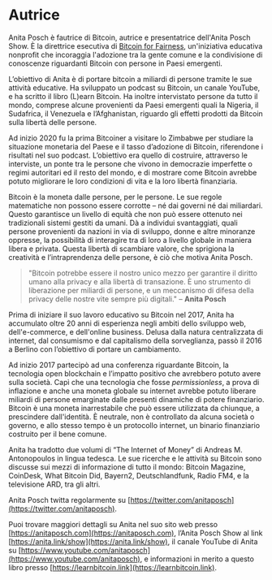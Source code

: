 
# Autrice

Anita Posch è fautrice di Bitcoin, autrice e presentatrice dell'Anita Posch Show. È la direttrice esecutiva di [Bitcoin for Fairness](https://bffbtc.org/), un'iniziativa educativa nonprofit che incoraggia l'adozione tra la gente comune e la condivisione di conoscenze riguardanti Bitcoin con persone in Paesi emergenti.

L’obiettivo di Anita è di portare bitcoin a miliardi di persone tramite le sue attività educative. Ha sviluppato un podcast su Bitcoin, un canale YouTube, e ha scritto il libro (L)earn Bitcoin. Ha inoltre intervistato persone da tutto il mondo, comprese alcune provenienti da Paesi emergenti quali la Nigeria, il Sudafrica, il Venezuela e l’Afghanistan, riguardo gli effetti prodotti da Bitcoin sulla libertà delle persone.

Ad inizio 2020 fu la prima Bitcoiner a visitare lo Zimbabwe per studiare la situazione monetaria del Paese e il tasso d’adozione di Bitcoin, riferendone i risultati nel suo podcast. L’obiettivo era quello di costruire, attraverso le interviste, un ponte tra le persone che vivono in democrazie imperfette o regimi autoritari ed il resto del mondo, e di mostrare come Bitcoin avrebbe potuto migliorare le loro condizioni di vita e la loro libertà finanziaria.

Bitcoin è la moneta dalle persone, per le persone. Le sue regole matematiche non possono essere corrotte – né dai governi né dai miliardari. Questo garantisce un livello di equità che non può essere ottenuto nei tradizionali sistemi gestiti da umani. Dà a individui svantaggiati, quali persone provenienti da nazioni in via di sviluppo, donne e altre minoranze oppresse, la possibilità di interagire tra di loro a livello globale in maniera libera e privata. Questa libertà di scambiare valore, che sprigiona la creatività e l’intraprendenza delle persone, è ciò che motiva Anita Posch.

> "Bitcoin potrebbe essere il nostro unico mezzo per garantire il diritto umano alla privacy e alla libertà di transazione. È uno strumento di liberazione per miliardi di persone, e un meccanismo di difesa della privacy delle nostre vite sempre più digitali." – **Anita Posch**

Prima di iniziare il suo lavoro educativo su Bitcoin nel 2017, Anita ha accumulato oltre 20 anni di esperienza negli ambiti dello sviluppo web, dell'e-commerce, e dell'online business. Delusa dalla natura centralizzata di internet, dal consumismo e dal capitalismo della sorveglianza, passò il 2016 a Berlino con l’obiettivo di portare un cambiamento.

Ad inizio 2017 partecipò ad una conferenza riguardante Bitcoin, la tecnologia open blockchain e l’impatto positivo che avrebbero potuto avere sulla società. Capì che una tecnologia che fosse _permissionless_, a prova di inflazione e anche una moneta globale su internet avrebbe potuto liberare miliardi di persone emarginate dalle presenti dinamiche di potere finanziario. Bitcoin è una moneta inarrestabile che può essere utilizzata da chiunque, a prescindere dall'identità. È neutrale, non è controllato da alcuna società o governo, e allo stesso tempo è un protocollo internet, un binario finanziario costruito per il bene comune.

Anita ha tradotto due volumi di “The Internet of Money” di Andreas M. Antonopoulos in lingua tedesca. Le sue ricerche e le attività su Bitcoin sono discusse sui mezzi di informazione di tutto il mondo: Bitcoin Magazine, CoinDesk, What Bitcoin Did, Bayern2, Deutschlandfunk, Radio FM4, e la televisione ARD, tra gli altri.

Anita Posch twitta regolarmente su [https://twitter.com/anitaposch](https://twitter.com/anitaposch).

Puoi trovare maggiori dettagli su Anita nel suo sito web presso [https://anitaposch.com](https://anitaposch.com), l’Anita Posch Show al link [https://anita.link/show](https://anita.link/show), il canale YouTube di Anita su [https://www.youtube.com/anitaposch](https://www.youtube.com/anitaposch), e informazioni in merito a questo libro presso [https://learnbitcoin.link](https://learnbitcoin.link).
